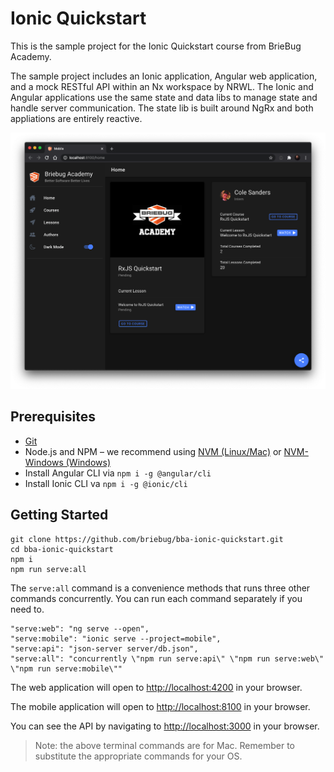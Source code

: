 # Ionic Quickstart

This is the sample project for the Ionic Quickstart course from BrieBug Academy. 

The sample project includes an Ionic application, Angular web application, and a mock RESTful API  within an Nx workspace by NRWL. The Ionic and Angular applications use the same state and data libs to manage state and handle server communication. The state lib is built around NgRx and both appliations are entirely reactive. 

<p align="center"><img src="apps/mobile/src/assets/screenshots/bba-ionic-screenshot.png" alt="Ionic Quickstart"/></p>

## Prerequisites
- [Git](https://git-scm.com/book/en/v2/Getting-Started-Installing-Git)
- Node.js and NPM – we recommend using [NVM (Linux/Mac)](https://github.com/creationix/nvm) or [NVM-Windows (Windows)](https://github.com/coreybutler/nvm-windows)
- Install Angular CLI via `npm i -g @angular/cli`
- Install Ionic CLI va `npm i -g @ionic/cli`

## Getting Started

```
git clone https://github.com/briebug/bba-ionic-quickstart.git
cd bba-ionic-quickstart
npm i
npm run serve:all
```

The `serve:all` command is a convenience methods that runs three other commands concurrently. You can run each command separately if you need to. 

```
"serve:web": "ng serve --open",
"serve:mobile": "ionic serve --project=mobile",
"serve:api": "json-server server/db.json",
"serve:all": "concurrently \"npm run serve:api\" \"npm run serve:web\" \"npm run serve:mobile\""
```

The web application will open to [http://localhost:4200](http://localhost:4200) in your browser.

The mobile application will open to [http://localhost:8100](http://localhost:8100) in your browser.

You can see the API by navigating to [http://localhost:3000](http://localhost:3000) in your browser.

> Note: the above terminal commands are for Mac. Remember to substitute the appropriate commands for your OS.
